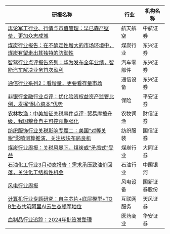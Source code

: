 | 研报名称 | 行业 | 机构名称 |
|------|----------|--------------|
| [再论军工行业、行情与市值管理：早已森严壁垒，更加众志成城](https://pdf.dfcfw.com/pdf/H3_AP202504081653383734_1.pdf?1744190152000.pdf) | 航天航空 | 中航证券| 
| [煤炭行业报告：在不确定性增大的市场环境中，煤炭有望走出其独特的防御性](https://pdf.dfcfw.com/pdf/H3_AP202504091653579606_1.pdf?1744185182000.pdf) | 煤炭行业 | 东兴证券| 
| [智驾行业点评报告系列：华为发布全年业绩，智能汽车解决业务首次盈利](https://pdf.dfcfw.com/pdf/H3_AP202504091653579602_1.pdf?1744186193000.pdf) | 汽车零部件 | 东兴证券| 
| [通信行业系列2：看增量，更要看存量市场](https://pdf.dfcfw.com/pdf/H3_AP202504091653579607_1.pdf?1744185953000.pdf) | 通信设备 | 东兴证券| 
| [非银行金融行业点评：优化险资权益资产监管比例，发挥“耐心资本”优势](https://pdf.dfcfw.com/pdf/H3_AP202504091653594660_1.pdf?1744187264000.pdf) | 保险 | 平安证券| 
| [农林牧渔：中美加征关税事件点评-贸易摩擦升级，我国粮食自主可控预期强化](https://pdf.dfcfw.com/pdf/H3_AP202504091653600255_1.pdf?1744188959000.pdf) | 农牧饲渔 | 财信证券| 
| [纺织服饰行业关税影响专题二：美国“对等关税”影响测算推演，关注板块布局良机](https://pdf.dfcfw.com/pdf/H3_AP202504091653600249_1.pdf?1744188959000.pdf) | 纺织服装 | 国信证券| 
| [煤炭行业周报：关税风暴下，煤炭或“矛盾式”受益](https://pdf.dfcfw.com/pdf/H3_AP202504091653622002_1.pdf?1744192017000.pdf) | 煤炭行业 | 大同证券| 
| [石油化工行业3月动态报告：需求承压致油价回落，关注化工结构性机会](https://pdf.dfcfw.com/pdf/H3_AP202504091653633582_1.pdf?1744195338000.pdf) | 石油行业 | 中国银河| 
| [风电行业周报](https://pdf.dfcfw.com/pdf/H3_AP202504091653662571_1.pdf?1744199048000.pdf) | 风电设备 | 国新证券股份| 
| [计算机行业专题研究：自主芯片+底层模型+TO B生态共筑阿里AI云生态领军地位](https://pdf.dfcfw.com/pdf/H3_AP202504091653594691_1.pdf?1744190619000.pdf) | 互联网服务 | 天风证券| 
| [血制品行业追踪：2024年批签发整理](https://pdf.dfcfw.com/pdf/H3_AP202504091653587962_1.pdf?1744186080000.pdf) | 医药商业 | 华安证券| 
